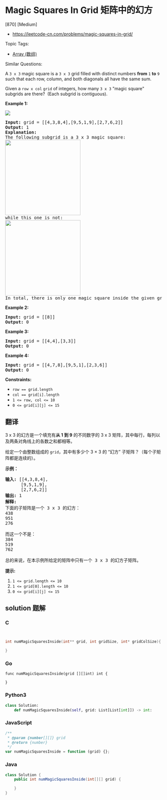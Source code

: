 # Magic Squares In Grid 矩阵中的幻方

[870] [Medium]

- https://leetcode-cn.com/problems/magic-squares-in-grid/

Topic Tags:

- [Array (数组)](https://leetcode-cn.com/tag/array/)

Similar Questions:

A `3 x 3` magic square is a `3 x 3` grid filled with distinct numbers **from** `1` **to** `9` such that each row, column, and both diagonals all have the same sum.

Given a `row x col` `grid` of integers, how many `3 x 3` "magic square" subgrids are there?  (Each subgrid is contiguous).

**Example 1:**

![](https://assets.leetcode.com/uploads/2020/09/11/magic_main.jpg)

<pre><strong>Input:</strong> grid = [[4,3,8,4],[9,5,1,9],[2,7,6,2]]
<strong>Output:</strong> 1
<strong>Explanation: </strong>
The following subgrid is a 3 x 3 magic square:
<img alt="" src="https://assets.leetcode.com/uploads/2020/09/11/magic_valid.jpg" style="width: 242px; height: 242px;">
while this one is not:
<img alt="" src="https://assets.leetcode.com/uploads/2020/09/11/magic_invalid.jpg" style="width: 242px; height: 242px;">
In total, there is only one magic square inside the given grid.
</pre>

**Example 2:**

<pre><strong>Input:</strong> grid = [[8]]
<strong>Output:</strong> 0
</pre>

**Example 3:**

<pre><strong>Input:</strong> grid = [[4,4],[3,3]]
<strong>Output:</strong> 0
</pre>

**Example 4:**

<pre><strong>Input:</strong> grid = [[4,7,8],[9,5,1],[2,3,6]]
<strong>Output:</strong> 0
</pre>

**Constraints:**

- `row == grid.length`
- `col == grid[i].length`
- `1 <= row, col <= 10`
- `0 <= grid[i][j] <= 15`

## 翻译

3 x 3 的幻方是一个填充有**从 1 到 9** 的不同数字的 3 x 3 矩阵，其中每行，每列以及两条对角线上的各数之和都相等。

给定一个由整数组成的 `grid`，其中有多少个 3 × 3 的 “幻方” 子矩阵？（每个子矩阵都是连续的）。

**示例：**

<pre><strong>输入: </strong>[[4,3,8,4],
      [9,5,1,9],
      [2,7,6,2]]
<strong>输出: </strong>1
<strong>解释: </strong>
下面的子矩阵是一个 3 x 3 的幻方：
438
951
276

而这一个不是：
384
519
762

总的来说，在本示例所给定的矩阵中只有一个 3 x 3 的幻方子矩阵。
</pre>

**提示:**

1.  `1 <= grid.length <= 10`
2.  `1 <= grid[0].length <= 10`
3.  `0 <= grid[i][j] <= 15`

## solution 题解

### C

```c


int numMagicSquaresInside(int** grid, int gridSize, int* gridColSize){

}
```

### Go

```golang
func numMagicSquaresInside(grid [][]int) int {

}
```

### Python3

```python
class Solution:
    def numMagicSquaresInside(self, grid: List[List[int]]) -> int:
```

### JavaScript

```javascript
/**
 * @param {number[][]} grid
 * @return {number}
 */
var numMagicSquaresInside = function (grid) {};
```

### Java

```java
class Solution {
    public int numMagicSquaresInside(int[][] grid) {

    }
}
```
